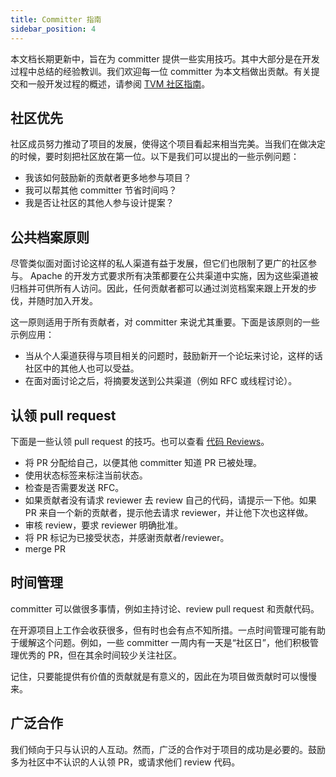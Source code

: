 ```yaml
---
title: Committer 指南
sidebar_position: 4
---
```


本文档长期更新中，旨在为 committer 提供一些实用技巧。其中大部分是在开发过程中总结的经验教训。我们欢迎每一位 committer 为本文档做出贡献。有关提交和一般开发过程的概述，请参阅 [TVM 社区指南](/docs/contribute/community)。

## 社区优先

社区成员努力推动了项目的发展，使得这个项目看起来相当完美。当我们在做决定的时候，要时刻把社区放在第一位。以下是我们可以提出的一些示例问题：

-   我该如何鼓励新的贡献者更多地参与项目？
-   我可以帮其他 committer 节省时间吗？
-   我是否让社区的其他人参与设计提案？

## 公共档案原则

尽管类似面对面讨论这样的私人渠道有益于发展，但它们也限制了更广的社区参与。 Apache 的开发方式要求所有决策都要在公共渠道中实施，因为这些渠道被归档并可供所有人访问。因此，任何贡献者都可以通过浏览档案来跟上开发的步伐，并随时加入开发。

这一原则适用于所有贡献者，对 committer 来说尤其重要。下面是该原则的一些示例应用：

-   当从个人渠道获得与项目相关的问题时，鼓励新开一个论坛来讨论，这样的话社区中的其他人也可以受益。
-   在面对面讨论之后，将摘要发送到公共渠道（例如 RFC 或线程讨论）。

## 认领 pull request

下面是一些认领 pull request 的技巧。也可以查看 [代码 Reviews](/docs/contribute/code_review)。

-   将 PR 分配给自己，以便其他 committer 知道 PR 已被处理。
-   使用状态标签来标注当前状态。
-   检查是否需要发送 RFC。
-   如果贡献者没有请求 reviewer 去 review 自己的代码，请提示一下他。如果 PR 来自一个新的贡献者，提示他去请求 reviewer，并让他下次也这样做。
-   审核 review，要求 reviewer 明确批准。
-   将 PR 标记为已接受状态，并感谢贡献者/reviewer。
-   merge PR

## 时间管理

committer 可以做很多事情，例如主持讨论、review pull request 和贡献代码。

在开源项目上工作会收获很多，但有时也会有点不知所措。一点时间管理可能有助于缓解这个问题。例如，一些 committer 一周内有一天是“社区日”，他们积极管理优秀的 PR，但在其余时间较少关注社区。

记住，只要能提供有价值的贡献就是有意义的，因此在为项目做贡献时可以慢慢来。

## 广泛合作

我们倾向于只与认识的人互动。然而，广泛的合作对于项目的成功是必要的。鼓励多为社区中不认识的人认领 PR，或请求他们 review 代码。